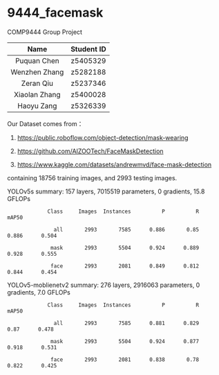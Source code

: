 # 9444_facemask
COMP9444 Group Project

|     Name      | Student ID |
| :-----------: | :--------: |
|  Puquan Chen  |  z5405329  |
| Wenzhen Zhang |  z5282188  |
|   Zeran Qiu   |  z5237346  |
| Xiaolan Zhang |  z5400028  |
|  Haoyu Zang   |  z5326339  |


Our Dataset comes from：

1. https://public.roboflow.com/object-detection/mask-wearing

2. https://github.com/AIZOOTech/FaceMaskDetection

3. https://www.kaggle.com/datasets/andrewmvd/face-mask-detection

containing 18756 training images, and 2993 testing images.




YOLOv5s summary: 157 layers, 7015519 parameters, 0 gradients, 15.8 GFLOPs

                 Class     Images  Instances          P          R      mAP50   
                 
                   all       2993       7585      0.886       0.85      0.886      0.504
                   
                  mask       2993       5504      0.924      0.889      0.928      0.555
                  
                  face       2993       2081      0.849      0.812      0.844      0.454


YOLOv5-moblienetv2 summary: 276 layers, 2916063 parameters, 0 gradients, 7.0 GFLOPs

                 Class     Images  Instances          P          R      mAP50   
                 
                   all       2993       7585      0.881      0.829       0.87      0.478
                   
                  mask       2993       5504      0.924      0.877      0.918      0.531
                  
                  face       2993       2081      0.838       0.78      0.822      0.425

